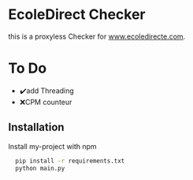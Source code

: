 
# EcoleDirect Checker

this is a proxyless Checker for www.ecoledirecte.com. 



# To Do

- ✔️add Threading
- ❌CPM counteur
## Installation

Install my-project with npm

```bash
  pip install -r requirements.txt
  python main.py
```
    
